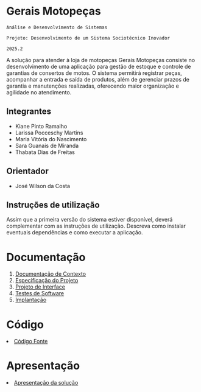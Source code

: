 # Gerais Motopeças

`Análise e Desenvolvimento de Sistemas`

`Projeto: Desenvolvimento de um Sistema Sociotécnico Inovador `

`2025.2`

A solução para atender à loja de motopeças Gerais Motopeças consiste no desenvolvimento de uma aplicação para gestão de estoque e controle de garantias de consertos de motos. O sistema permitirá registrar peças, acompanhar a entrada e saída de produtos, além de gerenciar prazos de garantia e manutenções realizadas, oferecendo maior organização e agilidade no atendimento.

## Integrantes

* Kiane Pinto Ramalho
* Larissa Pocceschy Martins
* Maria Vitória do Nascimento
* Sara Guanais de Miranda
* Thabata Dias de Freitas


## Orientador

* José Wilson da Costa

## Instruções de utilização

Assim que a primeira versão do sistema estiver disponível, deverá complementar com as instruções de utilização. Descreva como instalar eventuais dependências e como executar a aplicação.

# Documentação

<ol>
<li><a href="documentos/01-Documentação de Contexto.md"> Documentação de Contexto</a></li>
<li><a href="documentos/02-Especificação do Projeto.md"> Especificação do Projeto</a></li>
<li><a href="documentos/03-Projeto de Interface.md"> Projeto de Interface</a></li>
<li><a href="documentos/04-Testes de Software.md"> Testes de Software</a></li>
<li><a href="documentos/05-Implantação.md"> Implantação</a></li>
</ol>

# Código

<li><a href="codigo-fonte/README.md"> Código Fonte</a></li>

# Apresentação

<li><a href="apresentacao/README.md"> Apresentação da solução</a></li>
